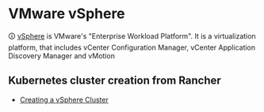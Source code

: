 # VMware vSphere

🛈 [vSphere](https://www.vmware.com/products/vsphere.html) is VMware's "Enterprise Workload Platform". It is a virtualization platform, that includes vCenter Configuration Manager, vCenter Application Discovery Manager and vMotion

## Kubernetes cluster creation from Rancher

* [Creating a vSphere Cluster](https://rancher.com/docs/rancher/v2.6/en/cluster-provisioning/rke-clusters/node-pools/vsphere/)
